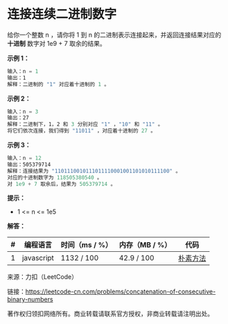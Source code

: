 # 连接连续二进制数字

给你一个整数 n ，请你将 1 到 n 的二进制表示连接起来，并返回连接结果对应的 **十进制** 数字对 1e9 + 7 取余的结果。

**示例 1：**

``` javascript
输入：n = 1
输出：1
解释：二进制的 "1" 对应着十进制的 1 。
```

**示例 2：**

``` javascript
输入：n = 3
输出：27
解释：二进制下，1，2 和 3 分别对应 "1" ，"10" 和 "11" 。
将它们依次连接，我们得到 "11011" ，对应着十进制的 27 。
```

**示例 3：**

``` javascript
输入：n = 12
输出：505379714
解释：连接结果为 "1101110010111011110001001101010111100" 。
对应的十进制数字为 118505380540 。
对 1e9 + 7 取余后，结果为 505379714 。
```

**提示：**

- 1 <= n <= 1e5

**解答：**

**#**|**编程语言**|**时间（ms / %）**|**内存（MB / %）**|**代码**
--|--|--|--|--
1|javascript|1132 / 100|42.9 / 100|[朴素方法](./javascript/ac_v1.js)

来源：力扣（LeetCode）

链接：https://leetcode-cn.com/problems/concatenation-of-consecutive-binary-numbers

著作权归领扣网络所有。商业转载请联系官方授权，非商业转载请注明出处。
